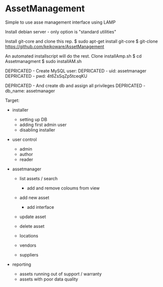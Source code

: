 # AssetManagement
Simple to use asse management interface using LAMP

Install debian server - only option is "standard utilities"

Install git-core and clone this rep.
 $ sudo apt-get install git-core
 $ git-clone https://github.com/keikoware/AssetManagement

An automated installscript will do the rest. Clone installAmp.sh
 $ cd Assetmanagment
 $ sudo installAM.sh


DEPRICATED - Create MySQL user:
DEPRICATED - uid: assetmanager
DEPRICATED - pwd: 4t6ZsSqZp5tceqKU

DEPRICATED - And create db and assign all privileges 
DEPRICATED - db_name: assetmanager 

Target:
- installer
	- setting up DB
	- adding first admin user
	- disabling installer  
- user control
	- admin
	- author
	- reader
- assetmanager
	- list assets / search
		- add and remove coloums from view
	- add new asset
		- add interface
	- update asset
	- delete asset 
	
	- locations
	- vendors
	- suppliers
	
- reporting
	- assets running out of support / warranty
	- assets with poor data quality 
	
